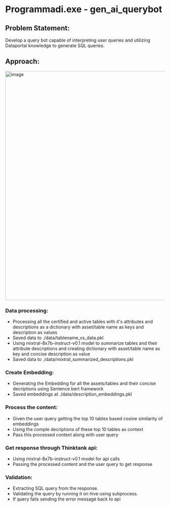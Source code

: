 # Programmadi.exe - gen_ai_querybot

## Problem Statement:
Develop a query bot capable of interpreting user queries and utilizing Dataportal knowledge to generate SQL queries.


## Approach:
<img width="723" alt="image" src="https://media.git.target.com/user/20727/files/7af0ebca-e1bc-4669-aac6-d402f5c1e6b5">


### Data processing:
 - Processing all the certified and active tables with it's attributes and descriptions as a dictionary with asset/table name as keys and description as values
 - Saved data to ./data/tablename_vs_data.pkl
 - Using mixtral-8x7b-instruct-v0.1 model to summarize tables and their attribute descriptions and creating dictionary with asset/table name as key and concise description as value
 - Saved data to ./data/mixtral_summarized_descriptions.pkl
 
### Create Embedding:
- Generating the Embedding for all the assets/tables and their concise decriptions using Sentence bert framework
- Saved embeddings at ./data/description_embeddings.pkl
 
### Process the content:
- Given the user query getting the top 10 tables based cosine similarity of embeddings
- Using the comple decriptions of these top 10 tables as context 
- Pass this processed context along with user query

### Get response through Thinktank api:
- Using mixtral-8x7b-instruct-v0.1 model for api calls
- Passing the processed content and the user query to get response

### Validation:
- Extracting SQL query from the response.
- Validating the query by running it on hive using subprocess.
- If query fails sending the error message back to api
